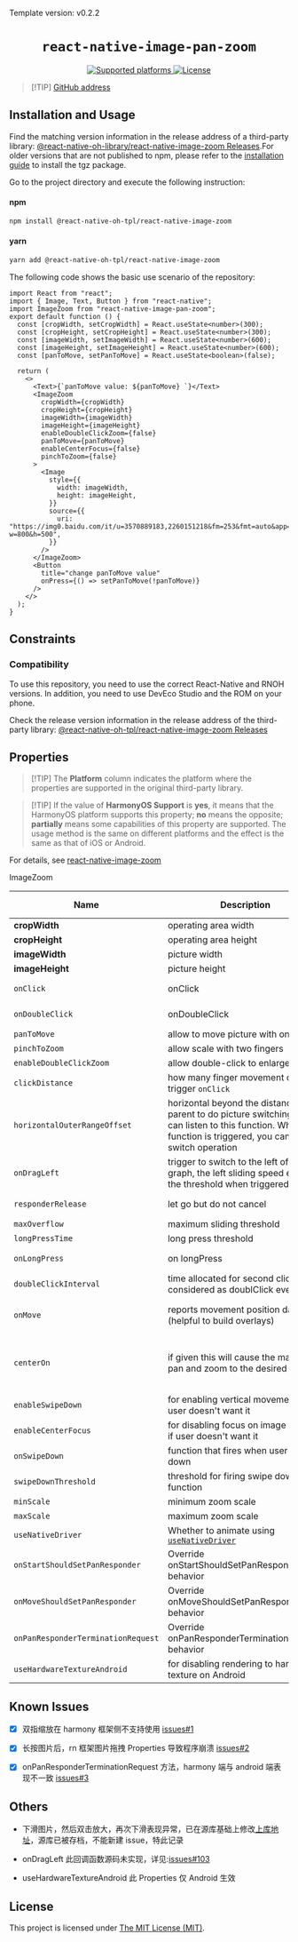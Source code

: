 Template version: v0.2.2

<p align="center">
  <h1 align="center"> <code>react-native-image-pan-zoom</code> </h1>
</p>
<p align="center">
        <a href="https://github.com/ascoders/react-native-image-zoom/blob/master">
        <img src="https://img.shields.io/badge/platforms-android%20|%20ios%20|%20harmony%20-lightgrey.svg" alt="Supported platforms" />
    </a>
    <a href="https://github.com/ascoders/react-native-image-zoom/blob/master/LICENSE">
        <img src="https://img.shields.io/badge/license-MIT-green.svg" alt="License" />
    </a>
</p>

> [!TIP] [GitHub address](https://github.com/react-native-oh-library/react-native-image-zoom)

## Installation and Usage

Find the matching version information in the release address of a third-party library: [@react-native-oh-library/react-native-image-zoom Releases](https://github.com/react-native-oh-library/react-native-image-zoom/releases).For older versions that are not published to npm, please refer to the [installation guide](/en/tgz-usage-en.md) to install the tgz package.

Go to the project directory and execute the following instruction:



<!-- tabs:start -->

#### **npm**

```bash
npm install @react-native-oh-tpl/react-native-image-zoom
```

#### **yarn**

```bash
yarn add @react-native-oh-tpl/react-native-image-zoom
```

<!-- tabs:end -->

The following code shows the basic use scenario of the repository:

```tsx
import React from "react";
import { Image, Text, Button } from "react-native";
import ImageZoom from "react-native-image-pan-zoom";
export default function () {
  const [cropWidth, setCropWidth] = React.useState<number>(300);
  const [cropHeight, setCropHeight] = React.useState<number>(300);
  const [imageWidth, setImageWidth] = React.useState<number>(600);
  const [imageHeight, setImageHeight] = React.useState<number>(600);
  const [panToMove, setPanToMove] = React.useState<boolean>(false);

  return (
    <>
      <Text>{`panToMove value: ${panToMove} `}</Text>
      <ImageZoom
        cropWidth={cropWidth}
        cropHeight={cropHeight}
        imageWidth={imageWidth}
        imageHeight={imageHeight}
        enableDoubleClickZoom={false}
        panToMove={panToMove}
        enableCenterFocus={false}
        pinchToZoom={false}
      >
        <Image
          style={{
            width: imageWidth,
            height: imageHeight,
          }}
          source={{
            uri: "https://img0.baidu.com/it/u=3570889183,2260151218&fm=253&fmt=auto&app=138&f=JPEG?w=800&h=500",
          }}
        />
      </ImageZoom>
      <Button
        title="change panToMove value"
        onPress={() => setPanToMove(!panToMove)}
      />
    </>
  );
}
```

## Constraints

### Compatibility

To use this repository, you need to use the correct React-Native and RNOH versions. In addition, you need to use DevEco Studio and the ROM on your phone.

Check the release version information in the release address of the third-party library: [@react-native-oh-tpl/react-native-image-zoom Releases](https://github.com/react-native-oh-library/react-native-image-zoom/releases)

## Properties

> [!TIP] The **Platform** column indicates the platform where the properties are supported in the original third-party library.

> [!TIP] If the value of **HarmonyOS Support** is **yes**, it means that the HarmonyOS platform supports this property; **no** means the opposite; **partially** means some capabilities of this property are supported. The usage method is the same on different platforms and the effect is the same as that of iOS or Android.

For details, see [react-native-image-zoom](https://github.com/ascoders/react-native-image-zoom)

ImageZoom

| Name                               | Description                                                                                                                                                           | Type                                                                                                                               | Required | Platform | HarmonyOS Support |
| ---------------------------------- | --------------------------------------------------------------------------------------------------------------------------------------------------------------------- | ---------------------------------------------------------------------------------------------------------------------------------- | -------- | -------- | ----------------- |
| **cropWidth**                      | operating area width                                                                                                                                                  | number                                                                                                                             | YES      | ALL      | YES               |
| **cropHeight**                     | operating area height                                                                                                                                                 | number                                                                                                                             | YES      | ALL      | YES               |
| **imageWidth**                     | picture width                                                                                                                                                         | number                                                                                                                             | YES      | ALL      | YES               |
| **imageHeight**                    | picture height                                                                                                                                                        | number                                                                                                                             | YES      | ALL      | YES               |
| `onClick`                          | onClick                                                                                                                                                               | (eventParams: [IOnClick](https://github.com/ascoders/react-native-image-zoom/blob/master/src/image-zoom/image-zoom.type.ts))=>void | NO       | ALL      | YES               |
| `onDoubleClick`                    | onDoubleClick                                                                                                                                                         | (eventParams: IOnClick)=>void                                                                                                      | NO       | ALL      | YES               |
| `panToMove`                        | allow to move picture with one finger                                                                                                                                 | boolean                                                                                                                            | NO       | ALL      | YES               |
| `pinchToZoom`                      | allow scale with two fingers                                                                                                                                          | boolean                                                                                                                            | NO       | ALL      | YES               |
| `enableDoubleClickZoom`            | allow double-click to enlarge                                                                                                                                         | boolean                                                                                                                            | NO       | ALL      | YES               |
| `clickDistance`                    | how many finger movement can also trigger `onClick`                                                                                                                   | number                                                                                                                             | NO       | ALL      | YES               |
| `horizontalOuterRangeOffset`       | horizontal beyond the distance, the parent to do picture switching, you can listen to this function. When this function is triggered, you can do the switch operation | (offsetX?: number)=>void                                                                                                           | NO       | ALL      | YES               |
| `onDragLeft`                       | trigger to switch to the left of the graph, the left sliding speed exceeds the threshold when triggered                                                               | ()=>void                                                                                                                           | NO       | \        | NO                |
| `responderRelease`                 | let go but do not cancel                                                                                                                                              | (vx: number)=>void                                                                                                                 | NO       | ALL      | YES               |
| `maxOverflow`                      | maximum sliding threshold                                                                                                                                             | number                                                                                                                             | NO       | ALL      | YES               |
| `longPressTime`                    | long press threshold                                                                                                                                                  | number                                                                                                                             | NO       | ALL      | YES               |
| `onLongPress`                      | on longPress                                                                                                                                                          | (eventParams: [IOnClick](https://github.com/ascoders/react-native-image-zoom/blob/master/src/image-zoom/image-zoom.type.ts))=>void | NO       | ALL      | YES               |
| `doubleClickInterval	`              | time allocated for second click to be considered as doublClick event                                                                                                  | number                                                                                                                             | NO       | ALL      | YES               |
| `onMove`                           | reports movement position data (helpful to build overlays)                                                                                                            | ( position: [IOnMove](https://github.com/ascoders/react-native-image-zoom/blob/master/src/image-zoom/image-zoom.type.ts) )=>void   | NO       | ALL      | YES               |
| `centerOn`                         | if given this will cause the map to pan and zoom to the desired location                                                                                              | { x: number, y: number, scale: number, duration: number }                                                                          | NO       | ALL      | YES               |
| `enableSwipeDown`                  | for enabling vertical movement if user doesn't want it                                                                                                                | boolean                                                                                                                            | NO       | ALL      | YES               |
| `enableCenterFocus`                | for disabling focus on image center if user doesn't want it                                                                                                           | boolean                                                                                                                            | NO       | ALL      | YES               |
| `onSwipeDown`                      | function that fires when user swipes down                                                                                                                             | () => void                                                                                                                         | NO       | ALL      | YES               |
| `swipeDownThreshold`               | threshold for firing swipe down function                                                                                                                              | number                                                                                                                             | NO       | ALL      | YES               |
| `minScale`                         | minimum zoom scale                                                                                                                                                    | number                                                                                                                             | NO       | ALL      | YES               |
| `maxScale`                         | maximum zoom scale                                                                                                                                                    | number                                                                                                                             | NO       | ALL      | YES               |
| `useNativeDriver`                  | Whether to animate using [`useNativeDriver`](https://reactnative.dev/docs/animations#using-the-native-driver)                                                         | boolean                                                                                                                            | NO       | ALL      | YES               |
| `onStartShouldSetPanResponder`     | Override onStartShouldSetPanResponder behavior                                                                                                                        | () => boolean                                                                                                                      | NO       | ALL      | YES               |
| `onMoveShouldSetPanResponder`      | Override onMoveShouldSetPanResponder behavior                                                                                                                         | () => boolean                                                                                                                      | NO       | ALL      | YES               |
| `onPanResponderTerminationRequest` | Override onPanResponderTerminationRequest behavior                                                                                                                    | () => boolean                                                                                                                      | NO       | ALL      | YES               |
| `useHardwareTextureAndroid`        | for disabling rendering to hardware texture on Android                                                                                                                | boolean                                                                                                                            | NO       | Android  | NO                |

## Known Issues

- [x] 双指缩放在 harmony 框架侧不支持使用 [issues#1](https://github.com/react-native-oh-library/react-native-image-zoom/issues/1)

- [x] 长按图片后，rn 框架图片拖拽 Properties 导致程序崩溃 [issues#2](https://github.com/react-native-oh-library/react-native-image-zoom/issues/2)

- [x] onPanResponderTerminationRequest 方法，harmony 端与 android 端表现不一致 [issues#3](https://github.com/react-native-oh-library/react-native-image-zoom/issues/3)

## Others

- 下滑图片，然后双击放大，再次下滑表现异常，已在源库基础上修改[上库地址](https://github.com/react-native-oh-library/react-native-image-zoom)，源库已被存档，不能新建 issue，特此记录

- onDragLeft 此回调函数源码未实现，详见:[issues#103](https://github.com/ascoders/react-native-image-zoom/issues/103)

- useHardwareTextureAndroid 此 Properties 仅 Android 生效

## License

This project is licensed under [The MIT License (MIT)](https://github.com/ascoders/react-native-image-zoom/blob/master/LICENSE).
